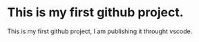 # This is my first github project.
This is my first github project, I am publishing it throught vscode.